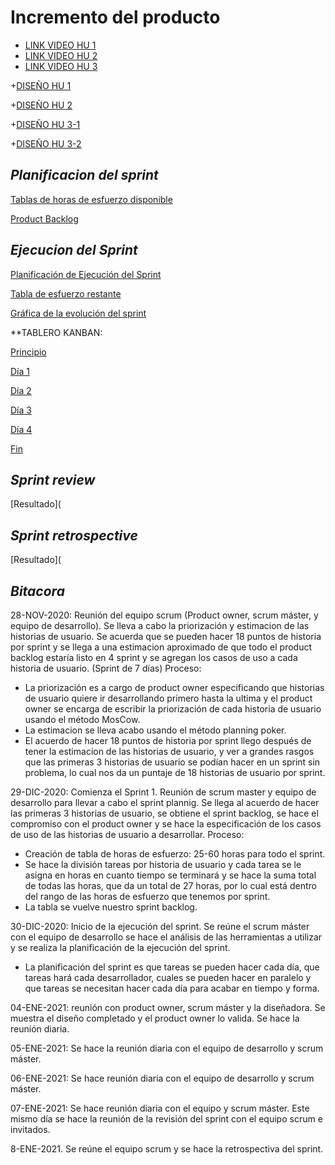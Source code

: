 # Incremento del producto #

+ [LINK VIDEO HU 1](https://drive.google.com/file/d/1SuzI8_dZpOv0jrTr6i-6b4-2cl1YND-z/view?usp=sharing)
+ [LINK VIDEO HU 2](https://drive.google.com/file/d/1vU4TYOTCY6Q5A6SKU5idIQu3pfN7rGWL/view?usp=sharing)
+ [LINK VIDEO HU 3](https://drive.google.com/file/d/1jaUSAjR2C4KEqtvDj5kLnXEjLj5mQ04G/view?usp=sharing)

+[DISEÑO HU 1](https://drive.google.com/file/d/1ef0VjlQhmWNubg34euyniG8BrdT4dLUh/view?usp=sharing)

+[DISEÑO HU 2](https://drive.google.com/file/d/178UC0WA85I5jvDZTRFgd5T8LyRt5hEI5/view?usp=sharing)

+[DISEÑO HU 3-1](https://drive.google.com/file/d/1FqPfBjExwI3cby7_5t7ozSS7Zp5J5BYN/view?usp=sharing)

+[DISEÑO HU 3-2](https://drive.google.com/file/d/1ef0VjlQhmWNubg34euyniG8BrdT4dLUh/view?usp=sharing)
 
## ***Planificacion del sprint***
 
 [Tablas de horas de esfuerzo disponible]( https://drive.google.com/file/d/1oxnD7nseDvQLCNhAuxBhK2dI_AHxvUS1/view?usp=sharing)
 
 [Product Backlog](https://drive.google.com/file/d/17GhrPTShaFgqlolK8mk0PJI6gLqNjU5q/view?usp=sharing)



## ***Ejecucion del Sprint***

[Planificación de Ejecución del Sprint](https://drive.google.com/file/d/1qV6kPoerN_nXyyiCcBzMAv2NebS7cMte/view?usp=sharing)

[Tabla de esfuerzo restante](https://drive.google.com/file/d/1-z7Cl_W9iVdW65ikNkAo7S0s8Rqf8eW1/view?usp=sharing)

[Gráfica de la evolución del sprint](https://drive.google.com/file/d/1bWUvcaFtoYNJVnspYB_YdWwQHO1i5N15/view?usp=sharing)

**TABLERO KANBAN:

[Principio](https://drive.google.com/file/d/1llBKZlssU9h7pzlE_W4gbGDxmtlCsUgr/view?usp=sharing)

[Día 1](https://drive.google.com/file/d/1zi7bxZErBafRCMpEVFBEE-xHXbxvxiww/view?usp=sharing)

[Día 2](https://drive.google.com/file/d/1hb27rDr9QNX0pVRNU-oN8IMJNo32a0gM/view?usp=sharing)

[Día 3](https://drive.google.com/file/d/111okE7wze1EjD6TEQnd1qIsRrBrVLTp_/view?usp=sharing)

[Día 4](https://drive.google.com/file/d/1m1WLeeOrYyDttkt9LfBE4nHKi6U57HR7/view?usp=sharing)

[Fin](https://drive.google.com/file/d/14M0nAv_bl-l7y-hHFJFKAcof_Ikxr36j/view?usp=sharing)


## ***Sprint review***

[Resultado](

## ***Sprint retrospective***

[Resultado](

## ***Bitacora***
28-NOV-2020: Reunión del equipo scrum (Product owner, scrum máster, y equipo de desarrollo). Se lleva a cabo la priorización y estimacion de las historias de usuario. Se acuerda que se pueden hacer 18 puntos de historia por sprint y se llega a una estimacion aproximado de que todo el product backlog estaría listo en 4 sprint y se agregan los casos de uso a cada historia de usuario. (Sprint de 7 días)
Proceso: 
 +	La priorización es a cargo de product owner especificando que historias de usuario quiere ir desarrollando primero hasta la ultima y el product owner se encarga de escribir la priorización de cada historia de usuario usando el método MosCow.
 + La estimacion se lleva acabo usando el método planning poker.
 + El acuerdo de hacer 18 puntos de historia por sprint llego después de tener la estimacion de las historias de usuario, y ver a grandes rasgos que las primeras 3 historias de usuario se podían hacer en un sprint sin problema, lo cual nos da un puntaje de 18 historias de usuario por sprint.
    
29-DIC-2020: Comienza el Sprint 1. Reunión de scrum master y equipo de desarrollo para llevar a cabo el sprint plannig. Se llega al acuerdo de hacer las primeras 3 historias de usuario, se obtiene el sprint backlog, se hace el compromiso con el product owner y se hace la especificación de los casos de uso de las historias de usuario a desarrollar.
Proceso:
   + Creación de tabla de horas de esfuerzo: 25-60 horas para todo el sprint. 
   +	Se hace la división tareas por historia de usuario y cada tarea se le asigna en horas en cuanto tiempo se terminará y se hace la suma total de todas las horas, que da un total de 27 horas, por lo cual está dentro del rango de las horas de esfuerzo que tenemos por sprint.
   + La tabla se vuelve nuestro sprint backlog.
   
30-DIC-2020: Inicio de la ejecución del sprint. Se reúne el scrum máster con el equipo de desarrollo se hace el análisis de las herramientas a utilizar y se realiza la planificación de la ejecución del sprint.

   + La planificación del sprint es que tareas se pueden hacer cada día, que tareas hará cada desarrollador, cuales se pueden hacer en paralelo y que tareas se necesitan hacer cada día para acabar en tiempo y forma.

04-ENE-2021: reunión con product owner, scrum máster y la diseñadora. Se muestra el diseño completado y el product owner lo valida. Se hace la reunión diaria. 

05-ENE-2021: Se hace la reunión diaria con el equipo de desarrollo y scrum máster.

06-ENE-2021: Se hace reunión diaria con el equipo de desarrollo y scrum máster.

07-ENE-2021: Se hace reunión diaria con el equipo y scrum máster. Este mismo día se hace la reunión de la revisión del sprint con el equipo scrum e invitados.

8-ENE-2021. Se reúne el equipo scrum y se hace la retrospectiva del sprint.

